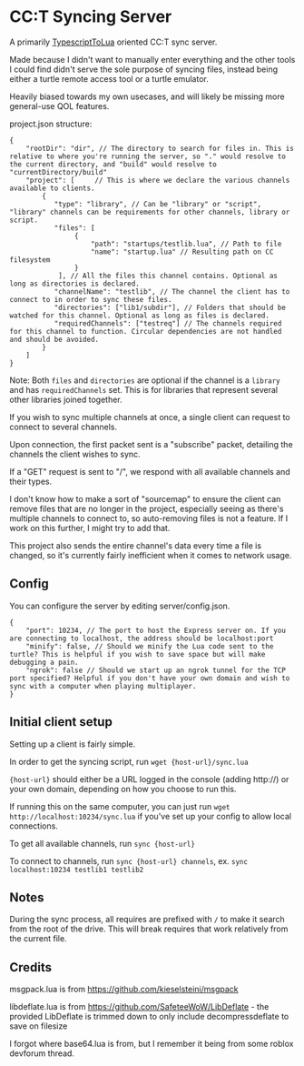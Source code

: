 # CC:T Syncing Server

A primarily [TypescriptToLua](https://typescripttolua.github.io/) oriented CC:T sync server.

Made because I didn't want to manually enter everything and the other tools I could find didn't serve the sole purpose of syncing files, instead being either a turtle remote access tool or a turtle emulator.

Heavily biased towards my own usecases, and will likely be missing more general-use QOL features.

project.json structure:
```json5
{
    "rootDir": "dir", // The directory to search for files in. This is relative to where you're running the server, so "." would resolve to the current directory, and "build" would resolve to "currentDirectory/build"
    "project": [     // This is where we declare the various channels available to clients.
        {
           "type": "library", // Can be "library" or "script", "library" channels can be requirements for other channels, library or script.
           "files": [
                {
                    "path": "startups/testlib.lua", // Path to file
                    "name": "startup.lua" // Resulting path on CC filesystem
                }
            ], // All the files this channel contains. Optional as long as directories is declared.
           "channelName": "testlib", // The channel the client has to connect to in order to sync these files.
           "directories": ["lib1/subdir"], // Folders that should be watched for this channel. Optional as long as files is declared.
           "requiredChannels": ["testreq"] // The channels required for this channel to function. Circular dependencies are not handled and should be avoided.
        }
    ]
}
```
Note: Both `files` and `directories` are optional if the channel is a `library` and has `requiredChannels` set. This is for libraries that represent several other libraries joined together.

If you wish to sync multiple channels at once, a single client can request to connect to several channels.

Upon connection, the first packet sent is a "subscribe" packet, detailing the channels the client wishes to sync.

If a "GET" request is sent to "/", we respond with all available channels and their types.

I don't know how to make a sort of "sourcemap" to ensure the client can remove files that are no longer in the project, especially seeing as there's multiple channels to connect to, so auto-removing files is not a feature. If I work on this further, I might try to add that.

This project also sends the entire channel's data every time a file is changed, so it's currently fairly inefficient when it comes to network usage.

## Config 

You can configure the server by editing server/config.json.

```json5
{
    "port": 10234, // The port to host the Express server on. If you are connecting to localhost, the address should be localhost:port
    "minify": false, // Should we minify the Lua code sent to the turtle? This is helpful if you wish to save space but will make debugging a pain.
    "ngrok": false // Should we start up an ngrok tunnel for the TCP port specified? Helpful if you don't have your own domain and wish to sync with a computer when playing multiplayer.
}
```

## Initial client setup

Setting up a client is fairly simple.

In order to get the syncing script, run `wget {host-url}/sync.lua`

`{host-url}` should either be a URL logged in the console (adding http://) or your own domain, depending on how you choose to run this.

If running this on the same computer, you can just run `wget http://localhost:10234/sync.lua` if you've set up your config to allow local connections.

To get all available channels, run `sync {host-url}`

To connect to channels, run `sync {host-url} channels`, ex. `sync localhost:10234 testlib1 testlib2`

## Notes

During the sync process, all requires are prefixed with `/` to make it search from the root of the drive. This will break requires that work relatively from the current file.

## Credits

msgpack.lua is from https://github.com/kieselsteini/msgpack

libdeflate.lua is from https://github.com/SafeteeWoW/LibDeflate
    - the provided LibDeflate is trimmed down to only include decompressdeflate to save on filesize

I forgot where base64.lua is from, but I remember it being from some roblox devforum thread.
